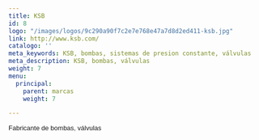 ```yaml
---
title: KSB
id: 8
logo: "/images/logos/9c290a90f7c2e7e768e47a7d8d2ed411-ksb.jpg"
link: http://www.ksb.com/
catalogo: ''
meta_keywords: KSB, bombas, sistemas de presion constante, válvulas
meta_description: KSB, bombas, válvulas
weight: 7
menu:
  principal:
    parent: marcas
    weight: 7

---
```

<p><span style="font-size: 13px; font-family: arial,sans,sans-serif;" data-sheets-value="[null,2,&quot;Fabricante de bombas&quot;]" data-sheets-userformat="[null,null,513,[null,0],null,null,null,null,null,null,null,null,0]">Fabricante de bombas, válvulas</span></p>